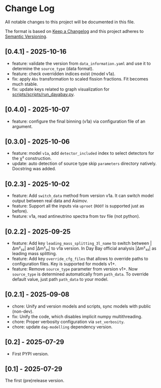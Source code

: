 # Change Log

All notable changes to this project will be documented in this file.

The format is based on [Keep a Changelog](http://keepachangelog.com/)
and this project adheres to [Semantic Versioning](http://semver.org/).

## [0.4.1] - 2025-10-16

- feature: validate the version from `data_information.yaml` and use it to determine the
  `source_type` (data format).
- feature: check overridden indices exist (model v1a).
- fix: apply `Abs` transformation to scaled fission fractions. Fit becomes much stable.
- fix: update keys related to graph visualization for [scripts/scripts/run_dayabay.py](extras/scripts/run_dayabay.py).

## [0.4.0] - 2025-10-07

- feature: configure the final binning (v1a) via configuration file of an argument.

## [0.3.0] - 2025-10-06

- feature: model `v1a`, add `detector_included` index to select detectors for the χ² construction.
- update: auto detection of source type skip `parameters` directory natively. Docstring was added.

## [0.2.3] - 2025-10-02

- feature: Add `switch_data` method from version v1a. It can switch model output between real data and Asimov.
- feature: Support all the inputs via `uproot` (`ROOT` is supported just as before).
- feature: v1a, read antineutrino spectra from tsv file (not python).

## [0.2.2] - 2025-09-25

- feature: Add key `leading_mass_splitting_3l_name` to switch between |Δm²₃₂| and |Δm²₃₁| to v1a version. In Day Bay official analysis |Δm²₃₂| as leading mass splitting.
- feature: Add key `override_cfg_files` that allows to override paths to configuration files. Key is supported for models v1+.
- feature: Remove `source_type` parameter from version v1+. Now `source_type` is determined automatically from `path_data`. To override default value, just path `path_data` to your model.

## [0.2.1] - 2025-09-08

- chore: Unify and version models and scripts, sync models with public (non-dev).
- fix: Unify the code, which disables implicit numpy multithreading.
- chore: Proper verbosity configuration via `set_verbosity`.
- chore: update `dag-modelling` dependency version.

## [0.2] - 2025-07-29

- First PYPI version.

## [0.1] - 2025-07-29

The first (pre)release version.
